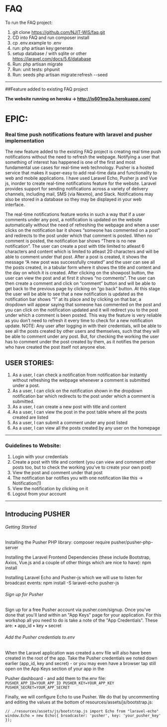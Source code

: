 # FAQ

To run the FAQ project:
1. git clone https://github.com/NJIT-WIS/faq.git
2. CD into FAQ and run composer install
3. cp .env.example to .env
4. run: php artisan key:generate
5. setup database / with sqlite or other https://laravel.com/docs/5.6/database
6. Run: php artisan migrate
7. Run: unit tests: phpunit
8. Run: seeds php artisan migrate:refresh --seed


****
##Feature added to existing FAQ project

**The website running on heroku -> http://is601mp3a.herokuapp.com/**

# EPIC:

### Real time push notifications feature with laravel and pusher implementation

The new feature added to the existing FAQ project is creating real time push notifications without the need to refresh the webpage. Notifying a user that something of interest has happened is one of the first and most fundamental use cases for real-time web technology. Pusher is a hosted service that makes it super-easy to add real-time data and functionality to web and mobile applications.
I have used Laravel Echo, Pusher js and Vue js, inorder to create real-time notifications feature for the website. Laravel provides support for sending notifications across a variety of delivery channels, including mail, SMS (via Nexmo), and Slack. Notifications may also be stored in a database so they may be displayed in your web interface.

The real-time notifications feature works in such a way that if a user comments under any post, a notification is updated on the website automatically without the need of refreshing the webpage and when a user clicks on the notification bar it shows “someone has commented on a post” and redirects to the post under which that comment is posted. When no comment is posted, the notification bar shows “There is no new notification”. The user can create a post with title limited to atleast 6 characters and content which is limited to atleast 20 characters and will be able to comment under that post. After a post is created, it shows the message “A new post was successfully created” and the user can see all the posts created, in a tabular form where it shows the title and content and the day on which it is created. After clicking on the showpost button, the user can view the post and at first it shows “no comments”. The user can then create a comment and click on “comment” button and will be able to get back to the previous page by clicking on “go back” button. At this stage the user will be able to see that a new notification is updated as the notification bar shows “1” at its place and by clicking on that bar, a dropdown will appear saying that someone has commented on the post and you can click on the notification updated and it will redirect you to the post under which a comment is been posted. This way the feature is very reliable as you don’t need to refresh it every time to check for a new notification update.
NOTE: Any user after logging in with their credentials, will be able to see all the posts created by other users and themselves, such that they will be able to comment under any post. But, for checking the working the user has to comment under the post created by them, as it notifies the person who have created the post itself not anyone else.

## USER STORIES:
1.	As a user, I can check a notification from notification bar instantly without refreshing the webpage whenever a comment is submitted under a post.
2.	As a user, I can click on the notification shown in the dropdown notification bar which redirects to the post under which a comment is submitted.
3.	As a user, I can create a new post with title and content
4.	As a user, I can view the post in the post table where all the posts created are listed
5.	As a user, I can submit a comment under any post listed
6.  As a user, I can view all the posts created by any user on the homepage

****
### Guidelines to Website:
1. Login with your credentials
2. Create a post with title and content (you can view and comment other posts too, but to check the working you've to create your own post)
3. View the post and comment under that post
4. The notification bar notifies you with one notification like this -> Notification(1) 
5. View the notification by clicking on it
6. Logout from your account

****
## Introducing PUSHER
###### Getting Started 

Installing the Pusher PHP library:
composer require pusher/pusher-php-server

Installing the Laravel Frontend Dependencies (these include Bootstrap, Axios, Vue.js and a couple of other things which are nice to have):
npm install

Installing Laravel Echo and Pusher-js which we will use to listen for broadcast events:
npm install -S laravel-echo pusher-js

###### Sign up for Pusher

Sign up for a free Pusher account via pusher.com/signup.
Once you've done that you'll land within an "App Keys" page for your application. For this workshop all you need to do is take a note of the "App Credentials". These are:
•	app_id
•	key
•	secret

######  Add the Pusher credentials to.env

When the Laravel application was created a.env file will also have been created in the   root of the app.
Take the Pusher credentials we noted down earlier (app_id, key and secret) - or you may even have a browser tap still open on the App Keys section of your app in the 

Pusher dashboard - and add them to the.env file:
    `PUSHER_APP_ID=YOUR_APP_ID
     PUSHER_KEY=YOUR_APP_KEY
     PUSHER_SECRET=YOUR_APP_SECRET`

Finally, we will configure Echo to use Pusher. We do that by uncommenting and editing the values at the bottom of resources/assets/js/bootstrap.js:

`// ./resources/assets/js/bootstrap.js
    import Echo from "laravel-echo"
    window.Echo = new Echo({
    broadcaster: 'pusher',
    key: 'your_pusher_key'
});`

